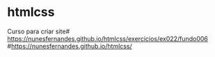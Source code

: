 # htmlcss
 Curso para criar site#
https://nunesfernandes.github.io/htmlcss/exercicios/ex022/fundo006
#https://nunesfernandes.github.io/htmlcss/
